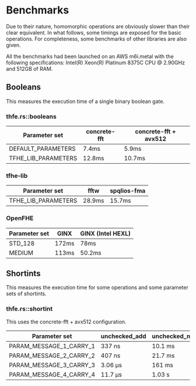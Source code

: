# Benchmarks

Due to their nature, homomorphic operations are obviously slower than their clear equivalent. In what follows, some timings are exposed for the basic operations. For completeness, some benchmarks of other libraries are also given.

All the benchmarks had been launched on an AWS m6i.metal with the following specifications:
Intel(R) Xeon(R) Platinum 8375C CPU @ 2.90GHz and 512GB of RAM.

## Booleans

This measures the execution time of a single binary boolean gate.

### thfe.rs::booleans

| Parameter set | concrete-fft | concrete-fft + avx512 |
| --- | --- | --- |
| DEFAULT_PARAMETERS | 7.4ms | 5.9ms |
| TFHE_LIB_PARAMETERS | 12.8ms | 10.7ms |

### tfhe-lib

| Parameter set  | fftw | spqlios-fma|
| --- | --- | --- |
| TFHE_LIB_PARAMETERS | 28.9ms | 15.7ms |

### OpenFHE

| Parameter set  | GINX | GINX (Intel HEXL) |
| --- | --- | --- |
| STD_128 | 172ms | 78ms |
| MEDIUM | 113ms | 50.2ms |

## Shortints
This measures the execution time for some operations and some parameter sets of shortints.

### thfe.rs::shortint
This uses the concrete-fft + avx512 configuration.


| Parameter set                    | unchecked_add  |  unchecked_mul_lsb       |  keyswitch_programmable_bootstrap     |
| ---                     | ---            | ---                      | ---                      |
| PARAM_MESSAGE_1_CARRY_1 | 337 ns         | 10.1 ms                  | 9.91 ms                   |
| PARAM_MESSAGE_2_CARRY_2 | 407 ns         | 21.7 ms                  | 21.4 ms                    |
| PARAM_MESSAGE_3_CARRY_3 | 3.06 µs        | 161  ms                  | 159 ms                     |
| PARAM_MESSAGE_4_CARRY_4 | 11.7 µs        | 1.03 s                   | 956 ms                     |
